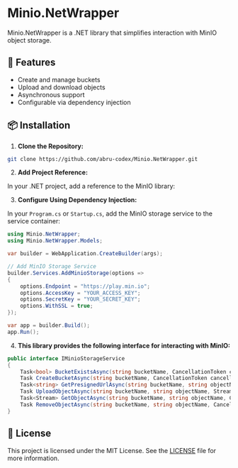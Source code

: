 # Minio.NetWrapper

Minio.NetWrapper is a .NET library that simplifies interaction with MinIO object storage.

## 🚀 Features
- Create and manage buckets
- Upload and download objects
- Asynchronous support
- Configurable via dependency injection

## 📦 Installation

1. **Clone the Repository:**

```bash
git clone https://github.com/abru-codex/Minio.NetWrapper.git
```

2. **Add Project Reference:**

In your .NET project, add a reference to the MinIO library:


3. **Configure Using Dependency Injection:**

In your `Program.cs` or `Startup.cs`, add the MinIO storage service to the service container:

```csharp
using Minio.NetWrapper;
using Minio.NetWrapper.Models;

var builder = WebApplication.CreateBuilder(args);

// Add MinIO Storage Service
builder.Services.AddMinioStorage(options =>
{
    options.Endpoint = "https://play.min.io";
    options.AccessKey = "YOUR_ACCESS_KEY";
    options.SecretKey = "YOUR_SECRET_KEY";
    options.WithSSL = true;
});

var app = builder.Build();
app.Run();
```

4. **This library provides the following interface for interacting with MinIO:**

```csharp
public interface IMinioStorageService
{
    Task<bool> BucketExistsAsync(string bucketName, CancellationToken cancellationToken = default);
    Task CreateBucketAsync(string bucketName, CancellationToken cancellationToken = default);
    Task<string> GetPresignedUrlAsync(string bucketName, string objectName, int expiryInSeconds = 3600, CancellationToken cancellationToken = default);
    Task UploadObjectAsync(string bucketName, string objectName, Stream data, string contentType, CancellationToken cancellationToken = default);
    Task<Stream> GetObjectAsync(string bucketName, string objectName, CancellationToken cancellationToken = default);
    Task RemoveObjectAsync(string bucketName, string objectName, CancellationToken cancellationToken = default);
}
```

## 📄 License
This project is licensed under the MIT License. See the [LICENSE](LICENSE) file for more information.
